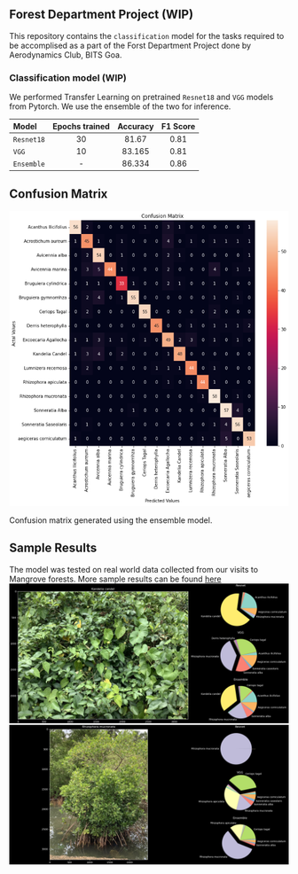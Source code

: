 ## Forest Department Project (WIP)
This repository contains the `classification` model for the tasks required to be accomplised as a part of the Forst Department Project done by Aerodynamics Club, BITS Goa.

### Classification model (WIP)
We performed Transfer Learning on pretrained `Resnet18` and `VGG` models from Pytorch. We use the ensemble of the two for inference.

| Model         | Epochs trained | Accuracy | F1 Score |
| :---          |       :---:    | :---:    | :---:    |
|`Resnet18`     | 30            |   81.67   | 0.81     |
|`VGG`          | 10             | 83.165   |   0.81   |
|`Ensemble`     | -              | 86.334   |   0.86   |

## Confusion Matrix
![Confusion Matrix](fig/heatmap.png) 

Confusion matrix generated using the ensemble model.

## Sample Results
The model was tested on real world data collected from our visits to Mangrove forests. More sample results can be found [here]('fig/IMG_0629_test.png')
![Sample](fig/IMG_0629_test.png)
![Sample 2](fig/IMG_0630_test.png)


